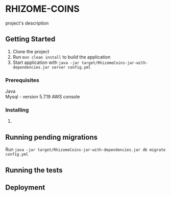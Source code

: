 # RHIZOME-COINS 
 
project's description 
 
## Getting Started 
 
1. Clone the project 
2. Run `mvn clean install` to build the application 
3. Start application with `java -jar target/RhizomeCoins-jar-with-dependencies.jar server config.yml` 
 
 
### Prerequisites 
 
Java  
Mysql - version 5.7.19 
AWS console   
 
### Installing 
 
1. 

## Running pending migrations 
 
Run `java -jar target/RhizomeCoins-jar-with-dependencies.jar db migrate config.yml` 
 
## Running the tests 
 
## Deployment 
